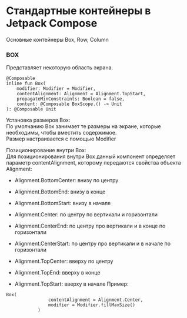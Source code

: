# Стандартные контейнеры в Jetpack Compose  
Основные контейнеры Box, Row, Column  
### BOX  
Представляет некоторую область экрана.  
```
@Composable
inline fun Box(
    modifier: Modifier = Modifier,
    contentAlignment: Alignment = Alignment.TopStart,
    propagateMinConstraints: Boolean = false,
    content: @Composable BoxScope.() -> Unit
): @Composable Unit
```
Установка размеров Box:  
По умолчанию Box занимает те размеры на экране, которые необходимы, чтобы вместить содержимое.  
Размер настраивается с помощью Modifier  
  
Позиционирование внутри Box:  
Для позиционирования внутри Box данный компонент определяет параметр contentAlignment, которому передаются свойства объекта Alignment:  
- Alignment.BottomCenter: внизу по центру

- Alignment.BottomEnd: внизу в конце

- Alignment.BottomStart: внизу в начале

- Alignment.Center: по центру по вертикали и горизонтали

- Alignment.CenterEnd: по центру про вертикали и в конце по горизонтали

- Alignment.CenterStart: по центру про вертикали и в начале по горизонтали

- Alignment.TopCenter: вверху по центру

- Alignment.TopEnd: вверху в конце

- Alignment.TopStart: вверху в начале
Пример:
```
Box(
                contentAlignment = Alignment.Center,
                modifier = Modifier.fillMaxSize()
            )
```




